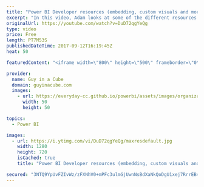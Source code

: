 ```yaml
---
title: "Power BI Developer resources (embedding, custom visuals and more)"
excerpt: "In this video, Adam looks at some of the different resources that are available to you if you are looking to develop against Power BI. Whether that is embedding Power BI content, creating a custom visual or a custom data connector.  *** Embedding resources ***  Documentation:  How to embed your Power"
originalUrl: https://youtube.com/watch?v=DuD72qgYeQg
type: video
price: Free
length: PT7M53S
publishedDateTime: 2017-09-12T16:19:45Z
heat: 50

featuredContent: "<iframe width=\"800\" height=\"500\" frameborder=\"0\" src=\"https://www.youtube.com/embed/DuD72qgYeQg\" allow=\"accelerometer; autoplay; encrypted-media; gyroscope; picture-in-picture\" allowfullscreen></iframe>"

provider:
  name: Guy in a Cube
  domain: guyinacube.com
  images:
    - url: https://everyday-cc.github.io/powerbi/assets/images/organizations/guyinacube.com-50x50.jpg
      width: 50
      height: 50

topics:
  - Power BI

images:
  - url: https://i.ytimg.com/vi/DuD72qgYeQg/maxresdefault.jpg
    width: 1280
    height: 720
    isCached: true
    title: "Power BI Developer resources (embedding, custom visuals and more)"

secured: "3NTQ9YpUvFZIvWz/zFXNhV0+mPFc3ulmGjUwnNsBdXaNkQoDgU1xej7RrrEB4xv9WcOxK+36+O7FafVPe2jN6PGpJaVmGwaqi7/inzHcoeM7RZGfkDn/CyC31+LDjD4AsKy4lHOCBl9ryldBnqFArOfV4UTdGo4nnUh/0uZLeOLTtMkKhtbDEH8EHozZ4EnZ3QLcclNHI8+Ucvs6hJ4ClB6afPECf4NZ/pr48TRZ/2EojAUB0P/D/SfI19d5g7M5WY+IRkyrLzwl7ZcSrDMy8VQ2ZjfpROoPUfUwHulnrluSqqSCeKD0ISEfVafxQhod+EMhhKfRleepxexuubeFA17jZyz0i3zZFXknO6aINr/Is/9we+Z8BwMYzQQ4qx39wuTEsF5blBKdzsmvNOo1YQiEuHAClgVuMdvK2sjh0A0=;3iC9ttYmXLLg+Tbb2YdYmg=="
---
```


